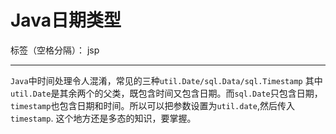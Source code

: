 ﻿# Java日期类型

标签（空格分隔）： jsp

---

`Java`中时间处理令人混淆，常见的三种`util.Date/sql.Data/sql.Timestamp`
其中`util.Date`是其余两个的父类，既包含时间又包含日期。而`sql.Date`只包含日期，`timestamp`也包含日期和时间。所以可以把参数设置为`util.date`,然后传入`timestamp`.
这个地方还是多态的知识，要掌握。




